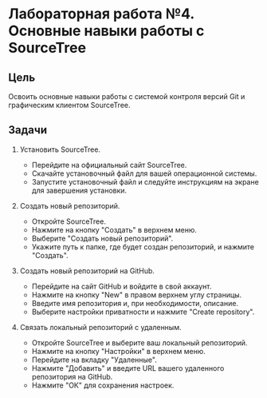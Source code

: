 # Лабораторная работа №4. Основные навыки работы с SourceTree

## Цель

Освоить основные навыки работы с системой контроля версий Git и графическим клиентом SourceTree.

## Задачи

1. Установить SourceTree.
   - Перейдите на официальный сайт SourceTree.
   - Скачайте установочный файл для вашей операционной системы.
   - Запустите установочный файл и следуйте инструкциям на экране для завершения установки.

2. Создать новый репозиторий.
   - Откройте SourceTree.
   - Нажмите на кнопку "Создать" в верхнем меню.
   - Выберите "Создать новый репозиторий".
   - Укажите путь к папке, где будет создан репозиторий, и нажмите "Создать".

3. Создать новый репозиторий на GitHub.
   - Перейдите на сайт GitHub и войдите в свой аккаунт.
   - Нажмите на кнопку "New" в правом верхнем углу страницы.
   - Введите имя репозитория и, при необходимости, описание.
   - Выберите настройки приватности и нажмите "Create repository".

4. Связать локальный репозиторий с удаленным.
   - Откройте SourceTree и выберите ваш локальный репозиторий.
   - Нажмите на кнопку "Настройки" в верхнем меню.
   - Перейдите на вкладку "Удаленные".
   - Нажмите "Добавить" и введите URL вашего удаленного репозитория на GitHub.
   - Нажмите "ОК" для сохранения настроек.